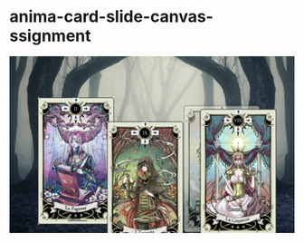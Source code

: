 # anima-card-slide-canvas-ssignment

![alt text](https://github.com/HeroicMuffin/anima-card-slide-canvas-ssignment/blob/master/preview.png?raw=true)
